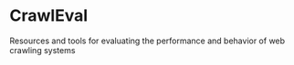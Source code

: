 # CrawlEval

Resources and tools for evaluating the performance and behavior of web crawling systems
